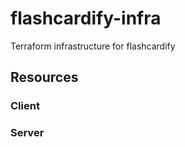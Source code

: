# flashcardify-infra
Terraform infrastructure for flashcardify 


## Resources
### Client

### Server
